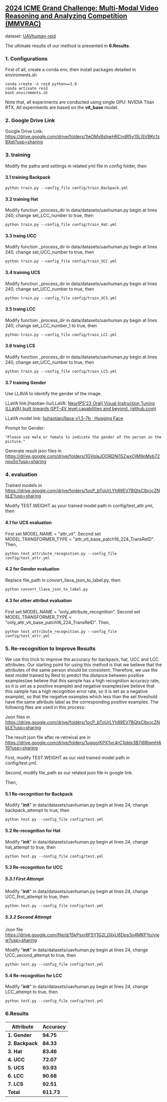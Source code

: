 ## [2024 ICME Grand Challenge: Multi-Modal Video Reasoning and Analyzing Competition (MMVRAC)](https://sutdcv.github.io/MMVRAC/)

dataset: [UAVhuman-reid](https://github.com/sutdcv/UAV-Human)

The ultimate results of our method is presented in **6.Results**.

### 1. Configurations
First of all, create a conda env, then install packages detailed in enviroments.sh
```
conda create -n reid python==3.9
conda activate reid
bash enviroments.sh
```

Note that, all experiments are conducted using single GPU: NVIDIA Titan RTX. 
All experiments are based on the **vit_base** model. 

### 2. Google Drive Link

Google Drive Link: https://drive.google.com/drive/folders/1leOMxBshwHRCndR5y15LI5VBKc1z8Xqt?usp=sharing

### 3. training

Modify the paths and settings in related yml file in config folder, then
#### 3.1 training Backpack

```
python train.py --config_file config/train_Backpack.yml
```
#### 3.2 training Hat

Modify function _process_dir in data/datasets/uavhuman.py begin at lines 240, change set_LCC_number to true, then

```
python train.py --config_file config/train_Hat.yml
```
#### 3.3 traing UCC

Modify function _process_dir in data/datasets/uavhuman.py begin at lines 240, change set_UCC_number to true, then

```
python train.py --config_file config/train_UCC.yml
```
#### 3.4 training UCS

Modify function _process_dir in data/datasets/uavhuman.py begin at lines 240, change set_UCC_number to true, then

```
python train.py --config_file config/train_UCS.yml
```
#### 3.5 traing LCC

Modify function _process_dir in data/datasets/uavhuman.py begin at lines 240, change set_LCC_number_1 to true, then

```
python train.py --config_file config/train_LCC.yml
```
#### 3.6 traing LCS

Modify function _process_dir in data/datasets/uavhuman.py begin at lines 240, change set_UCC_number to true, then

```
python train.py --config_file config/train_LCS.yml
```

#### 3.7 training Gender

Use LLAVA to identify the gender of the image.

LLaVA link:[haotian-liu/LLaVA: [NeurIPS'23 Oral\] Visual Instruction Tuning (LLaVA) built towards GPT-4V level capabilities and beyond. (github.com)](https://github.com/haotian-liu/LLaVA)

LLaVA model link: [liuhaotian/llava-v1.5-7b · Hugging Face](https://huggingface.co/liuhaotian/llava-v1.5-7b)

Prompt for Gender:

```
"Please use male or female to indicate the gender of the person in the picture."
```

Generate result json files in https://drive.google.com/drive/folders/1GVqlaJOORDNi1SZwxOjM9pMxb72nou5o?usp=sharing

### 4. evaluation

Trained models in https://drive.google.com/drive/folders/1ocP_bToUrLYh89EV7BQtsCIbcjcZNbLE?usp=sharing

Modify TEST.WEIGHT as your trained model path in config/test_attr.yml, then
#### 4.1 for UCS evaluation
First set MODEL.NAME = "attr_vit".
Second set MODEL.TRANSFORMER_TYPE = "attr_vit_base_patch16_224_TransReID".
Then,  
```
python test_attribute_recognition.py --config_file config/test_attr.yml
```
#### 4.2 for Gender evaluation

Replace file_path in convert_llava_json_to_label.py, then 

```python
python convert_llava_json_to_label.py
```

#### 4.3 for other attribut evaluation

First set MODEL.NAME = "only_attribute_recognition".
Second set MODEL.TRANSFORMER_TYPE = "only_attr_vit_base_patch16_224_TransReID".
Then,  
```
python test_attribute_recognition.py --config_file config/test_attr.yml
```

### 5. Re-recognition to Improve Results

We use this trick to improve the accuracy for backpack, hat, UCC and LCC attributes. Our starting point for using this method is that we believe that the attributes of the same person should be consistent. Therefore, we use the best model trained by Reid to predict the distance between positive examples(we believe that this sample has a high recognition accuracy rate, so it is set as a positive example) and negative examples(we believe that this sample has a high recognition error rate, so it is set as a negative example), so that the negative examples which less than the set threshold have the same attribute label as the corresponding positive examples. The following files are used in this process:

Json files in https://drive.google.com/drive/folders/1ocP_bToUrLYh89EV7BQtsCIbcjcZNbLE?usp=sharing

The result json file after re-retreival are in  https://drive.google.com/drive/folders/1ugporKPX1vc4rC1jddx3B7j6RlqmHA19?usp=sharing

First, modify TEST.WEIGHT as our reid trained model path in config/test.yml.

Second, modify file_path as our related json file in google link.

Then,  

#### 5.1 Re-recognition for Backpack

Modify "__init__" in data/datasets/uavhuman.py begin at lines 24, change backpack_attempt to true, then

```
python test.py --config_file config/test.yml
```

#### 5.2 Re-recognition for Hat

Modify "__init__" in data/datasets/uavhuman.py begin at lines 24, change hat_attempt to true, then

```
python test.py --config_file config/test.yml
```

#### 5.3 Re-recognition for UCC

##### 5.3.1 First Attempt

Modify "__init__" in data/datasets/uavhuman.py begin at lines 24, change UCC_first_attempt to true, then

```
python test.py --config_file config/test.yml
```

##### 5.3.2 Second Attempt

Json file https://drive.google.com/file/d/15kPsxr6FSY1G2l_GllxU6Dps3o4MKFYo/view?usp=sharing

Modify "__init__" in data/datasets/uavhuman.py begin at lines 24, change UCC_second_attempt to true, then

```
python test.py --config_file config/test.yml
```

#### 5.4 Re-recognition for LCC

Modify "__init__" in data/datasets/uavhuman.py begin at lines 24, change LCC_attempt to true, then

```
python test.py --config_file config/test.yml
```

### 6.Results

| **Attribute**   | **Accuracy** |
| --------------- | ------------ |
| **1. Gender**   | **94.75**    |
| **2. Backpack** | **84.33**    |
| **3. Hat**      | **83.46**    |
| **4. UCC**      | **72.07**    |
| **5. UCS**      | **93.93**    |
| **6. LCC**      | **90.68**    |
| **7. LCS**      | **92.51**    |
| **Total**       | **611.73**   |

